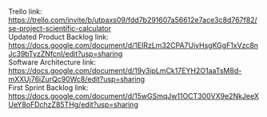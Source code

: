 Trello link: https://trello.com/invite/b/utpaxs09/fdd7b291607a56612e7ace3c8d767f82/se-project-scientific-calculator <br />
Updated Product Backlog link: https://docs.google.com/document/d/1EIRzLm32CPA7UiyHsgKGgF1xVzc8nJc39bTyzZNfcnI/edit?usp=sharing <br />
Software Architecture link: https://docs.google.com/document/d/19y3ipLmCk17EYH2O1aaTsM8d-mXXUj76iZurQc90Wc8/edit?usp=sharing <br />
First Sprint Backlog link: https://docs.google.com/document/d/15wGSmqJw11OCT300VX9e2NkJeeXUeY8oFDchzZ85THg/edit?usp=sharing <br />
